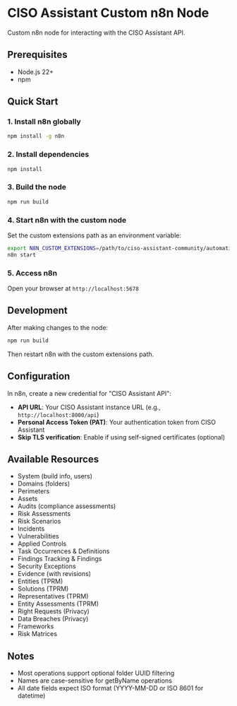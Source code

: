 # CISO Assistant Custom n8n Node

Custom n8n node for interacting with the CISO Assistant API.

## Prerequisites

- Node.js 22+
- npm

## Quick Start

### 1. Install n8n globally

```bash
npm install -g n8n
```

### 2. Install dependencies

```bash
npm install
```

### 3. Build the node

```bash
npm run build
```

### 4. Start n8n with the custom node

Set the custom extensions path as an environment variable:

```bash
export N8N_CUSTOM_EXTENSIONS=/path/to/ciso-assistant-community/automation/n8n/n8n-nodes-ca
n8n start
```

### 5. Access n8n

Open your browser at `http://localhost:5678`

## Development

After making changes to the node:

```bash
npm run build
```

Then restart n8n with the custom extensions path.

## Configuration

In n8n, create a new credential for "CISO Assistant API":
- **API URL**: Your CISO Assistant instance URL (e.g., `http://localhost:8000/api`)
- **Personal Access Token (PAT)**: Your authentication token from CISO Assistant
- **Skip TLS verification**: Enable if using self-signed certificates (optional)

## Available Resources

- System (build info, users)
- Domains (folders)
- Perimeters
- Assets
- Audits (compliance assessments)
- Risk Assessments
- Risk Scenarios
- Incidents
- Vulnerabilities
- Applied Controls
- Task Occurrences & Definitions
- Findings Tracking & Findings
- Security Exceptions
- Evidence (with revisions)
- Entities (TPRM)
- Solutions (TPRM)
- Representatives (TPRM)
- Entity Assessments (TPRM)
- Right Requests (Privacy)
- Data Breaches (Privacy)
- Frameworks
- Risk Matrices

## Notes

- Most operations support optional folder UUID filtering
- Names are case-sensitive for getByName operations
- All date fields expect ISO format (YYYY-MM-DD or ISO 8601 for datetime)
